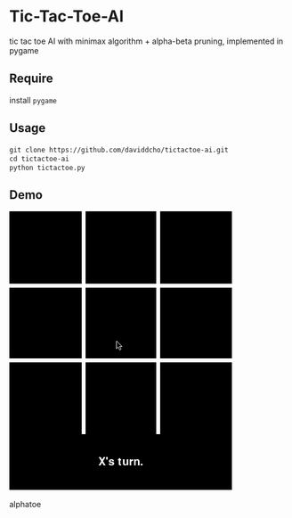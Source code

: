 # Tic-Tac-Toe-AI
tic tac toe AI with minimax algorithm + alpha-beta pruning, implemented in pygame

## Require
install `pygame`

## Usage
```
git clone https://github.com/daviddcho/tictactoe-ai.git
cd tictactoe-ai
python tictactoe.py
```

## Demo
<img src="demo.gif" width="400">

alphatoe
